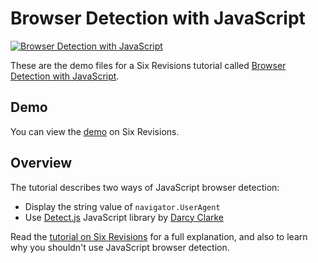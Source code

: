 # Browser Detection with JavaScript

[![Browser Detection with JavaScript](http://cdn.sixrevisions.com/0433-02_browser_detection_demo.png)](http://sixrevisions.com/javascript/browser-detection-javascript/)

These are the demo files for a Six Revisions tutorial called [Browser Detection with JavaScript](http://sixrevisions.com/javascript/browser-detection-javascript/).

## Demo
You can view the [demo](http://cdn.sixrevisions.com/0433-01_browser-detect-javascript/browser-detect-javascript.html) on Six Revisions.

## Overview
The tutorial describes two ways of JavaScript browser detection:
- Display the string value of `navigator.UserAgent`
- Use [Detect.js](https://github.com/darcyclarke/Detect.js) JavaScript library by [Darcy Clarke](http://darcyclarke.me/)

Read the [tutorial on Six Revisions](http://sixrevisions.com/javascript/browser-detection-javascript/) for a full explanation, and also to learn why you shouldn't use JavaScript browser detection.